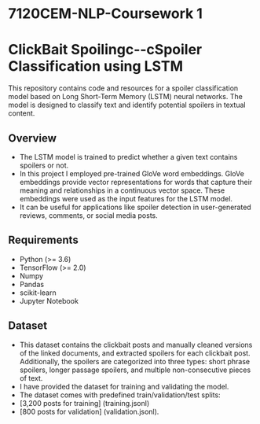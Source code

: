 # 7120CEM-NLP-Coursework 1

# ClickBait Spoilingc--cSpoiler Classification using LSTM 

This repository contains code and resources for a spoiler classification model based on Long Short-Term Memory (LSTM) neural networks. The model is designed to classify text and identify potential spoilers in textual content.

## Overview
- The LSTM model is trained to predict whether a given text contains spoilers or not.
- In this project I employed pre-trained GloVe word embeddings. GloVe embeddings provide vector representations for words that capture their meaning and 
  relationships in a continuous vector space. These embeddings were used as the input features for the LSTM model.
- It can be useful for applications like spoiler detection in user-generated reviews, comments, or social media posts.

## Requirements
- Python (>= 3.6)
- TensorFlow (>= 2.0)
- Numpy
- Pandas
- scikit-learn
- Jupyter Notebook

## Dataset
- This dataset contains the clickbait posts and manually cleaned versions of the linked documents, and extracted spoilers for each clickbait post.
  Additionally, the spoilers are categorized into three types: short phrase spoilers, longer passage spoilers, and multiple non-consecutive pieces of text.
- I have provided the dataset for training and validating the model.
- The dataset comes with predefined train/validation/test splits:
- [3,200 posts for training] (training.jsonl)
- [800 posts for validation] (validation.jsonl).

